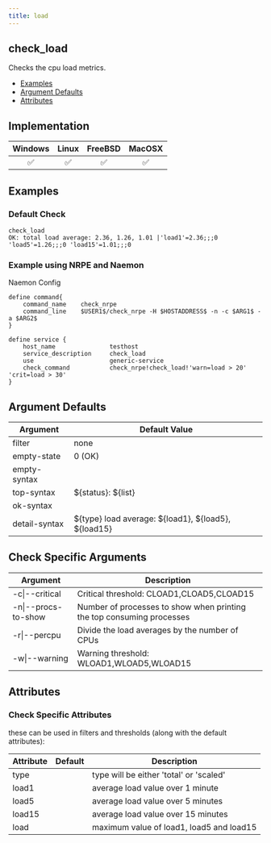 ```yaml
---
title: load
---
```


## check_load

Checks the cpu load metrics.

- [Examples](#examples)
- [Argument Defaults](#argument-defaults)
- [Attributes](#attributes)

## Implementation

| Windows            | Linux              | FreeBSD            | MacOSX             |
|:------------------:|:------------------:|:------------------:|:------------------:|
| :white_check_mark: | :white_check_mark: | :white_check_mark: | :white_check_mark: |

## Examples

### Default Check

    check_load
    OK: total load average: 2.36, 1.26, 1.01 |'load1'=2.36;;;0 'load5'=1.26;;;0 'load15'=1.01;;;0

### Example using NRPE and Naemon

Naemon Config

    define command{
        command_name    check_nrpe
        command_line    $USER1$/check_nrpe -H $HOSTADDRESS$ -n -c $ARG1$ -a $ARG2$
    }

    define service {
        host_name               testhost
        service_description     check_load
        use                     generic-service
        check_command           check_nrpe!check_load!'warn=load > 20' 'crit=load > 30'
    }

## Argument Defaults

| Argument      | Default Value                                           |
| ------------- | ------------------------------------------------------- |
| filter        | none                                                    |
| empty-state   | 0 (OK)                                                  |
| empty-syntax  |                                                         |
| top-syntax    | \${status}: \${list}                                    |
| ok-syntax     |                                                         |
| detail-syntax | \${type} load average: \${load1}, \${load5}, \${load15} |

## Check Specific Arguments

| Argument            | Description                                                           |
| ------------------- | --------------------------------------------------------------------- |
| -c\|--critical      | Critical threshold: CLOAD1,CLOAD5,CLOAD15                             |
| -n\|--procs-to-show | Number of processes to show when printing the top consuming processes |
| -r\|--percpu        | Divide the load averages by the number of CPUs                        |
| -w\|--warning       | Warning threshold: WLOAD1,WLOAD5,WLOAD15                              |

## Attributes

### Check Specific Attributes

these can be used in filters and thresholds (along with the default attributes):

| Attribute | Default | Description                              |
| --------- | ------- | ---------------------------------------- |
| type      |         | type will be either 'total' or 'scaled'  |
| load1     |         | average load value over 1 minute         |
| load5     |         | average load value over 5 minutes        |
| load15    |         | average load value over 15 minutes       |
| load      |         | maximum value of load1, load5 and load15 |
